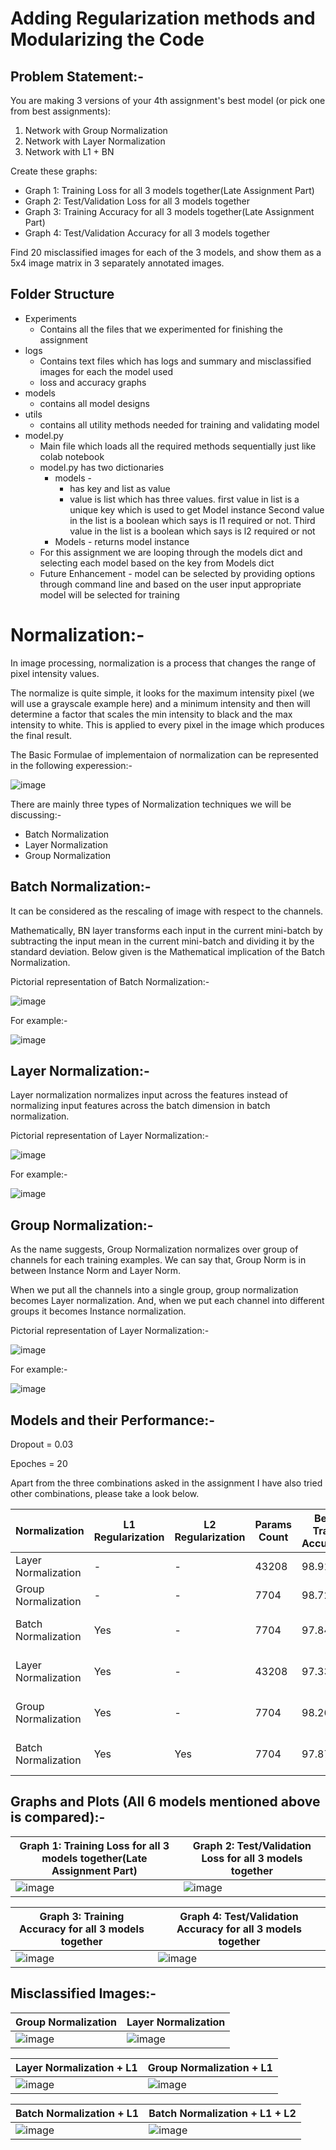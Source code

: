 # Adding Regularization methods and Modularizing the Code
## Problem Statement:-

You are making 3 versions of your 4th assignment's best model (or pick one from best assignments):
1. Network with Group Normalization
2. Network with Layer Normalization
3. Network with L1 + BN


Create these graphs:
* Graph 1: Training Loss for all 3 models together(Late Assignment Part)
* Graph 2: Test/Validation Loss for all 3 models together
* Graph 3: Training Accuracy for all 3 models together(Late Assignment Part)
* Graph 4: Test/Validation Accuracy for all 3 models together

Find 20 misclassified images for each of the 3 models, and show them as a 5x4 image matrix in 3 separately annotated images. 

## Folder Structure
* Experiments
    * Contains all the files that we experimented for finishing the assignment
* logs
  * Contains text files which has logs and summary and misclassified images for each the model used
  * loss and accuracy graphs
* models
  * contains all model designs
* utils
  * contains all utility methods needed for training and validating model
* model.py
  * Main file which loads all the required methods sequentially just like colab notebook
  * model.py has two dictionaries
    * models -
      * has key and list as value
      * value is list which has three values. first value in list is a unique key which is used to get Model instance
        Second value in the list is a boolean which says is l1 required or not. Third value in the list is a boolean 
        which says is l2 required or not
    * Models - returns model instance
  * For this assignment we are looping through the models dict and selecting each model based on the key from Models dict   
  * Future Enhancement -  model can be selected by providing options through command line and based on the user input 
    appropriate model will be selected for training

# Normalization:-

In image processing, normalization is a process that changes the range of pixel intensity values. 

The normalize is quite simple, it looks for the maximum intensity pixel (we will use a grayscale example here) and a minimum intensity and then will determine a factor that scales the min intensity to black and the max intensity to white. This is applied to every pixel in the image which produces the final result. 

The Basic Formulae of implementaion of normalization can be represented in the following experession:-

![image](https://user-images.githubusercontent.com/51078583/121730596-86b5b200-cb0d-11eb-8d06-898729c46467.png)


There are mainly three types of Normalization techniques we will be discussing:-
* Batch Normalization 
* Layer Normalization 
* Group Normalization

## Batch Normalization:-
It can be considered as the rescaling of image with respect to the channels. 

Mathematically, BN layer transforms each input in the current mini-batch by subtracting the input mean in the current mini-batch and dividing it by the standard deviation.
Below given is the Mathematical implication of the Batch Normalization. 

Pictorial representation of Batch Normalization:-

![image](https://user-images.githubusercontent.com/51078583/121733150-bf0abf80-cb10-11eb-8cce-af1dddad1715.png)

For example:-

![image](https://user-images.githubusercontent.com/51078583/121732567-0775ad80-cb10-11eb-8e29-39a4c143834b.png)


## Layer Normalization:-
Layer normalization normalizes input across the features instead of normalizing input features across the batch dimension in batch normalization.

Pictorial representation of Layer Normalization:-

![image](https://user-images.githubusercontent.com/51078583/121733303-efeaf480-cb10-11eb-879b-15daa9ebeaa6.png)

For example:-

![image](https://user-images.githubusercontent.com/51078583/121732451-e9a84880-cb0f-11eb-984e-27a3d6ffcad1.png)

## Group Normalization:-

As the name suggests, Group Normalization normalizes over group of channels for each training examples. We can say that, Group Norm is in between Instance Norm and Layer Norm.

When we put all the channels into a single group, group normalization becomes Layer normalization. And, when we put each channel into different groups it becomes Instance normalization.

Pictorial representation of Layer Normalization:-

![image](https://user-images.githubusercontent.com/51078583/121733404-11e47700-cb11-11eb-9571-4a09de4c94f4.png)

For example:-

![image](https://user-images.githubusercontent.com/51078583/121732706-2e33e400-cb10-11eb-99f4-26a9ae3f0d4f.png)

    
## Models and their Performance:-
Dropout = 0.03

Epoches = 20

Apart from the three combinations asked in the assignment I have also tried other combinations, please take a look below.

|Normalization|L1 Regularization|	L2 Regularization | Params Count | Best Train Accuracy	|Best Test Accuracy| Link to Logs|
|--|--|--|--|--|--|--|
|Layer Normalization| - | - |43208 |98.91 |99.62|[Layer Norm Logs](https://github.com/NSR9/Extensive-Vision-AI/blob/main/Assignment_6/logs/layer_norm/layer_norm)| 
|Group Normalization| - | - | 7704| 98.72|99.51 |[Group Norm Logs](https://github.com/NSR9/Extensive-Vision-AI/blob/main/Assignment_6/logs/group_norm/group_norm)|
|Batch Normalization| Yes | - |7704 |97.84 |99.35 |[Batch Norm_L1 Logs](https://github.com/NSR9/Extensive-Vision-AI/blob/main/Assignment_6/logs/batch_norm_l1/batch_norm_l1)|
|Layer Normalization| Yes | - |43208 |97.33 |99.06 | [Layer Norm_L1 Logs](https://github.com/NSR9/Extensive-Vision-AI/blob/main/Assignment_6/logs/layer_norm_l1/layer_norm_l1)|
|Group Normalization| Yes | - |7704| 98.26|99.34 |[Group Norm_L1 Logs](https://github.com/NSR9/Extensive-Vision-AI/blob/main/Assignment_6/logs/group_norm_l1/group_norm_l1) |
|Batch Normalization| Yes | Yes |7704 |97.87 | 99.4|[Batch Norm_L1_L2 Logs](https://github.com/NSR9/Extensive-Vision-AI/blob/main/Assignment_6/logs/batch_norm_l1_l2/batch_norm_l1_l2)|
 
## Graphs and Plots (All 6 models mentioned above is compared):-
|Graph 1: Training Loss for all 3 models together(Late Assignment Part)|Graph 2: Test/Validation Loss for all 3 models together|
|--|--|
|![image](https://user-images.githubusercontent.com/51078583/121725761-4bb08000-cb07-11eb-98de-296e91f6a74b.png)|![image](https://user-images.githubusercontent.com/51078583/121725803-59fe9c00-cb07-11eb-818f-ca5cb510792d.png)|

|Graph 3: Training Accuracy for all 3 models together|Graph 4: Test/Validation Accuracy for all 3 models together|
|--|--|
|![image](https://user-images.githubusercontent.com/51078583/121725858-6b47a880-cb07-11eb-8e3a-241b8395cbfc.png)|![image](https://user-images.githubusercontent.com/51078583/121725872-726eb680-cb07-11eb-8d88-ac7bf339ff76.png)|

## Misclassified Images:-

|Group Normalization|Layer Normalization|
|--|--|
|![image](https://user-images.githubusercontent.com/51078583/121727153-27ee3980-cb09-11eb-9172-063f4e97c418.png)|![image](https://user-images.githubusercontent.com/51078583/121726971-e9587f00-cb08-11eb-992a-6da138d4404a.png)|

|Layer Normalization + L1|Group Normalization + L1|
|--|--|
|![image](https://user-images.githubusercontent.com/51078583/121727381-76033d00-cb09-11eb-9229-dc66640ba2e1.png)|![image](https://user-images.githubusercontent.com/51078583/121727434-861b1c80-cb09-11eb-9bf8-eb6ffdd70f90.png)|

|Batch Normalization + L1|Batch Normalization + L1 + L2|
|--|--|
|![image](https://user-images.githubusercontent.com/51078583/121727909-2bce8b80-cb0a-11eb-9cc7-1a151565f973.png)|![image](https://user-images.githubusercontent.com/51078583/121727948-3db02e80-cb0a-11eb-9bab-6c2d4b1dba49.png)|



